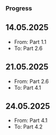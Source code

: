 ### Progress

## 14.05.2025
- From: Part 1.1
- To: Part 2.6

## 21.05.2025
- From: Part 2.6
- To: Part 4.1

## 24.05.2025
- From: Part 4.1
- To: Part 4.2 
